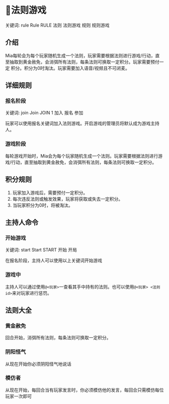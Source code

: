 # 📖法则游戏

<tldr>
    <p>关键词: <shortcut>rule</shortcut> <shortcut>Rule</shortcut> <shortcut>RULE</shortcut> <shortcut>法则</shortcut> 
<shortcut>法则游戏</shortcut> <shortcut>规则</shortcut> <shortcut>规则游戏</shortcut></p>
</tldr>

## 介绍

Mia每轮会为每个玩家随机生成一个法则，玩家需要根据法则进行游戏/行动，直至抽取到黄金赦免，会消弭所有法则，每条法则可换取一定积分。玩家需要预付一定
积分。积分为0时淘汰。玩家需要加入语音/视频且不可闭麦。

## 详细规则

### 报名阶段

<tldr>
    <p>关键词: <shortcut>join</shortcut> <shortcut>Join</shortcut> <shortcut>JOIN</shortcut> <shortcut>1</shortcut> <shortcut>加入</shortcut> <shortcut>报名</shortcut> <shortcut>参加</shortcut></p>
</tldr>

玩家可以使用报名关键词加入法则游戏。开启游戏的管理员将默认成为游戏主持人。

### 游戏阶段

每轮游戏开始时，Mia会为每个玩家随机生成一个法则。玩家需要根据法则进行游戏/行动，直至抽取到黄金赦免，会消弭所有法则，每条法则可换取一定积分。

## 积分规则

1. 玩家加入游戏后，需要预付一定积分。
2. 每次违反法则或触发效果，玩家将获取或失去一定积分。
3. 当玩家积分为0时，将被淘汰。

## 主持人命令

### 开始游戏

<tldr>
    <p>关键词: <shortcut>start</shortcut> <shortcut>Start</shortcut> <shortcut>START</shortcut> <shortcut>开始</shortcut> <shortcut>开局</shortcut></p>
</tldr>

在报名阶段，主持人可以使用以上关键词开始游戏

### 游戏中

主持人可以通过使用`@<玩家>`一查看其手中持有的法则。也可以使用`@<玩家> <法则id>`来对玩家进行惩罚。

## 法则大全

### 黄金赦免
回合开始，消弭所有法则，每条法则可换取一定积分。

### 阴阳怪气
从现在开始你必须阴阳怪气地说话

### 模仿者

从现在开始，每回合当有玩家发言时，你必须模仿他的发言，每回合只需模仿每位玩家一次即可